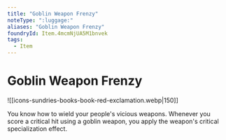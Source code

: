 ```yaml
---
title: "Goblin Weapon Frenzy"
noteType: ":luggage:"
aliases: "Goblin Weapon Frenzy"
foundryId: Item.4mcmNjUA5M1bnvek
tags:
  - Item
---
```


# Goblin Weapon Frenzy
![[icons-sundries-books-book-red-exclamation.webp|150]]

You know how to wield your people's vicious weapons. Whenever you score a critical hit using a goblin weapon, you apply the weapon's critical specialization effect.
